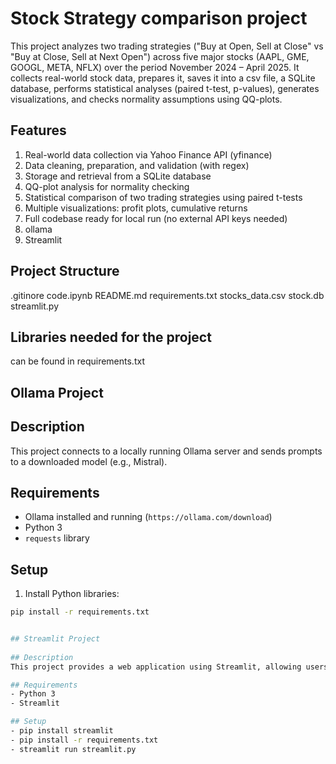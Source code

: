 # Stock Strategy comparison project 

This project analyzes two trading strategies ("Buy at Open, Sell at Close" vs "Buy at Close, Sell at Next Open") across five major stocks (AAPL, GME, GOOGL, META, NFLX) over the period November 2024 – April 2025.
It collects real-world stock data, prepares it, saves it into a csv file, a SQLite database, performs statistical analyses (paired t-test, p-values), generates visualizations, and checks normality assumptions using QQ-plots.

## Features
1. Real-world data collection via Yahoo Finance API (yfinance)
2. Data cleaning, preparation, and validation (with regex)
3. Storage and retrieval from a SQLite database
4. QQ-plot analysis for normality checking
5. Statistical comparison of two trading strategies using paired t-tests
6. Multiple visualizations: profit plots, cumulative returns
7. Full codebase ready for local run (no external API keys needed)
8. ollama
9. Streamlit 

## Project Structure
.gitinore
code.ipynb 
README.md
requirements.txt
stocks_data.csv
stock.db
streamlit.py

## Libraries needed for the project 
can be found in requirements.txt 

## Ollama Project

## Description
This project connects to a locally running Ollama server and sends prompts to a downloaded model (e.g., Mistral).

## Requirements
- Ollama installed and running (`https://ollama.com/download`)
- Python 3
- `requests` library

## Setup
1. Install Python libraries:
```bash
pip install -r requirements.txt


## Streamlit Project 
 
## Description
This project provides a web application using Streamlit, allowing users to interactively visualize data and run Python scripts through a browser interface.

## Requirements
- Python 3
- Streamlit

## Setup
- pip install streamlit
- pip install -r requirements.txt
- streamlit run streamlit.py